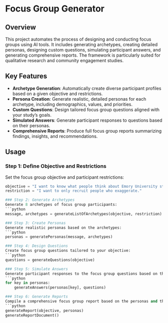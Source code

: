 # Focus Group Generator

## Overview
This project automates the process of designing and conducting focus groups using AI tools. It includes generating archetypes, creating detailed personas, designing custom questions, simulating participant answers, and generating comprehensive reports. The framework is particularly suited for qualitative research and community engagement studies.

## Key Features
- **Archetype Generation**: Automatically create diverse participant profiles based on a given objective and restrictions.
- **Persona Creation**: Generate realistic, detailed personas for each archetype, including demographics, values, and priorities.
- **Custom Questions**: Design tailored focus group questions aligned with your study’s goals.
- **Simulated Answers**: Generate participant responses to questions based on their personas.
- **Comprehensive Reports**: Produce full focus group reports summarizing findings, insights, and recommendations.

## Usage

### Step 1: Define Objective and Restrictions
Set the focus group objective and participant restrictions:
```python
objective = "I want to know what people think about Emory University students."
restriction = "I want to only recruit people who exaggerate."

### Step 2: Generate Archetypes
Generate 8 archetypes of focus group participants:
```python
message, archetypes = generateListOfArchetypes(objective, restriction)

### Step 3: Create Personas
Generate realistic personas based on the archetypes:
```python
personas = generatePersonas(message, archetypes)

### Step 4: Design Questions
Create focus group questions tailored to your objective:
```python
questions = generateQuestions(objective)

### Step 5: Simulate Answers
Generate participant responses to the focus group questions based on their personas:
```python
for key in personas:
    generateAnswers(personas[key], questions)

### Step 6: Generate Reports
Compile a comprehensive focus group report based on the personas and their simulated responses:
```python
generateReport(objective, personas)
generateReportDocument()
